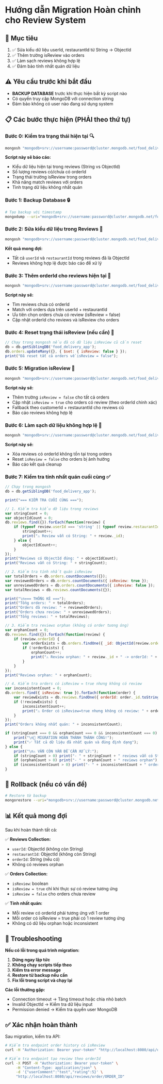 # Hướng dẫn Migration Hoàn chỉnh cho Review System

## 🎯 Mục tiêu
1. ✅ Sửa kiểu dữ liệu userId, restaurantId từ String → ObjectId
2. ✅ Thêm trường isReview vào orders
3. ✅ Làm sạch reviews không hợp lệ
4. ✅ Đảm bảo tính nhất quán dữ liệu

## ⚠️ Yêu cầu trước khi bắt đầu
- **BACKUP DATABASE** trước khi thực hiện bất kỳ script nào
- Có quyền truy cập MongoDB với connection string
- Đảm bảo không có user nào đang sử dụng system

## 📋 Các bước thực hiện (PHẢI theo thứ tự)

### Bước 0: Kiểm tra trạng thái hiện tại 🔍
```bash
mongosh "mongodb+srv://username:password@cluster.mongodb.net/food_delivery_app" Database/addData/check_current_status.js
```

**Script này sẽ báo cáo:**
- Kiểu dữ liệu hiện tại trong reviews (String vs ObjectId)
- Số lượng reviews có/chưa có orderId
- Trạng thái trường isReview trong orders
- Khả năng match reviews với orders
- Tình trạng dữ liệu không nhất quán

### Bước 1: Backup Database 🔒
```bash
# Tạo backup với timestamp
mongodump --uri="mongodb+srv://username:password@cluster.mongodb.net/food_delivery_app" --out=backup-$(date +%Y%m%d_%H%M%S)
```

### Bước 2: Sửa kiểu dữ liệu trong Reviews 🔧
```bash
mongosh "mongodb+srv://username:password@cluster.mongodb.net/food_delivery_app" Database/addData/fix_review_data_types.js
```

**Kết quả mong đợi:**
- Tất cả `userId` và `restaurantId` trong reviews đã là ObjectId
- Reviews không hợp lệ được báo cáo để xử lý

### Bước 3: Thêm orderId cho reviews hiện tại 🔗
```bash
mongosh "mongodb+srv://username:password@cluster.mongodb.net/food_delivery_app" Database/addData/add_orderId_to_reviews.js
```

**Script này sẽ:**
- Tìm reviews chưa có orderId
- Match với orders dựa trên userId + restaurantId
- Ưu tiên chọn orders chưa có review (isReview = false)
- Cập nhật orderId cho reviews và isReview cho orders

### Bước 4: Reset trạng thái isReview (nếu cần) 🔄
```javascript
// Chạy trong mongosh nếu đã có dữ liệu isReview cũ cần reset
db = db.getSiblingDB('food_delivery_app');
db.orders.updateMany({}, { $set: { isReview: false } });
print("Đã reset tất cả orders về isReview = false");
```

### Bước 5: Migration isReview 📝
```bash
mongosh "mongodb+srv://username:password@cluster.mongodb.net/food_delivery_app" Database/addData/migration_add_isReview.js
```

**Script này sẽ:**
- Thêm trường `isReview = false` cho tất cả orders
- Cập nhật `isReview = true` cho orders có review (theo orderId chính xác)
- Fallback theo customerId + restaurantId cho reviews cũ
- Báo cáo reviews không hợp lệ

### Bước 6: Làm sạch dữ liệu không hợp lệ 🧹
```bash
mongosh "mongodb+srv://username:password@cluster.mongodb.net/food_delivery_app" Database/addData/cleanup_invalid_reviews.js
```

**Script này sẽ:**
- Xóa reviews có orderId không tồn tại trong orders
- Reset `isReview = false` cho orders bị ảnh hưởng
- Báo cáo kết quả cleanup

### Bước 7: Kiểm tra tính nhất quán cuối cùng ✅
```javascript
// Chạy trong mongosh
db = db.getSiblingDB('food_delivery_app');

print("=== KIỂM TRA CUỐI CÙNG ===");

// 1. Kiểm tra kiểu dữ liệu trong reviews
var stringCount = 0;
var objectIdCount = 0;
db.reviews.find({}).forEach(function(review) {
    if (typeof review.userId === 'string' || typeof review.restaurantId === 'string') {
        stringCount++;
        print("⚠️ Review vẫn có String: " + review._id);
    } else {
        objectIdCount++;
    }
});
print("Reviews có ObjectId đúng: " + objectIdCount);
print("Reviews vẫn có String: " + stringCount);

// 2. Kiểm tra tính nhất quán isReview
var totalOrders = db.orders.countDocuments({});
var reviewedOrders = db.orders.countDocuments({ isReview: true });
var unreviewedOrders = db.orders.countDocuments({ isReview: false });
var totalReviews = db.reviews.countDocuments({});

print("\n=== THỐNG KÊ ===");
print("Tổng orders: " + totalOrders);
print("Orders đã review: " + reviewedOrders);
print("Orders chưa review: " + unreviewedOrders);
print("Tổng reviews: " + totalReviews);

// 3. Kiểm tra reviews orphan (không có order tương ứng)
var orphanCount = 0;
db.reviews.find({}).forEach(function(review) {
    if (review.orderId) {
        var orderExists = db.orders.findOne({ _id: ObjectId(review.orderId) });
        if (!orderExists) {
            orphanCount++;
            print("⚠️ Review orphan: " + review._id + " -> orderId: " + review.orderId);
        }
    }
});
print("Reviews orphan: " + orphanCount);

// 4. Kiểm tra orders có isReview = true nhưng không có review
var inconsistentCount = 0;
db.orders.find({ isReview: true }).forEach(function(order) {
    var reviewExists = db.reviews.findOne({ orderId: order._id.toString() });
    if (!reviewExists) {
        inconsistentCount++;
        print("⚠️ Order có isReview=true nhưng không có review: " + order._id);
    }
});
print("Orders không nhất quán: " + inconsistentCount);

if (stringCount === 0 && orphanCount === 0 && inconsistentCount === 0) {
    print("\n🎉 MIGRATION HOÀN THÀNH THÀNH CÔNG!");
    print("✅ Tất cả dữ liệu đã nhất quán và đúng định dạng");
} else {
    print("\n⚠️ VẪN CÒN VẤN ĐỀ CẦN XỬ LÝ:");
    if (stringCount > 0) print("- " + stringCount + " reviews vẫn có String");
    if (orphanCount > 0) print("- " + orphanCount + " reviews orphan");
    if (inconsistentCount > 0) print("- " + inconsistentCount + " orders không nhất quán");
}
```

## 🚨 Rollback (nếu có vấn đề)

```bash
# Restore từ backup
mongorestore --uri="mongodb+srv://username:password@cluster.mongodb.net/food_delivery_app" --drop backup-YYYYMMDD_HHMMSS/
```

## 📊 Kết quả mong đợi

Sau khi hoàn thành tất cả:

✅ **Reviews Collection:**
- `userId`: ObjectId (không còn String)
- `restaurantId`: ObjectId (không còn String)
- `orderId`: String (nếu có)
- Không có reviews orphan

✅ **Orders Collection:**
- `isReview`: boolean
- `isReview = true` chỉ khi thực sự có review tương ứng
- `isReview = false` cho orders chưa review

✅ **Tính nhất quán:**
- Mỗi review có orderId phải tương ứng với 1 order
- Mỗi order có isReview = true phải có 1 review tương ứng
- Không có dữ liệu orphan hoặc inconsistent

## 🔧 Troubleshooting

**Nếu có lỗi trong quá trình migration:**

1. **Dừng ngay lập tức**
2. **Không chạy scripts tiếp theo**
3. **Kiểm tra error message**
4. **Restore từ backup nếu cần**
5. **Fix lỗi trong script và chạy lại**

**Các lỗi thường gặp:**
- Connection timeout → Tăng timeout hoặc chia nhỏ batch
- Invalid ObjectId → Kiểm tra dữ liệu input
- Permission denied → Kiểm tra quyền user MongoDB

## ✅ Xác nhận hoàn thành

Sau migration, kiểm tra API:
```bash
# Kiểm tra endpoint order history có isReview
curl -H "Authorization: Bearer your-token" "http://localhost:8080/api/orders/userId"

# Kiểm tra endpoint tạo review theo orderId
curl -X POST -H "Authorization: Bearer your-token" \
     -H "Content-Type: application/json" \
     -d '{"userComment":"test","rating":5}' \
     "http://localhost:8080/api/reviews/order/ORDER_ID"
``` 